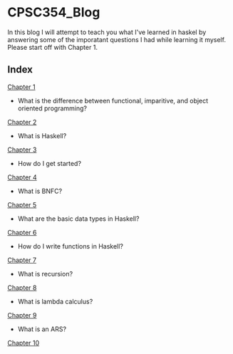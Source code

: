 # CPSC354_Blog
In this blog I will attempt to teach you what I've learned in haskel by answering some of the imporatant questions I had while learning it myself. Please start off with Chapter 1.

## Index 
[Chapter 1](https://github.com/etkenned/CPSC354_Blog/blob/main/Chapter_1.md)

- What is the difference between functional, imparitive, and object oriented programming?

[Chapter 2](https://github.com/etkenned/CPSC354_Blog/blob/main/Chapter_2.md)

- What is Haskell?

[Chapter 3](https://github.com/etkenned/CPSC354_Blog/blob/main/Chapter_3.md)

- How do I get started?

[Chapter 4](https://github.com/etkenned/CPSC354_Blog/blob/main/Chapter_4.md)

- What is BNFC?

[Chapter 5](https://github.com/etkenned/CPSC354_Blog/blob/main/Chapter_5.md)

- What are the basic data types in Haskell?

[Chapter 6](https://github.com/etkenned/CPSC354_Blog/blob/main/Chapter_6.md)

- How do I write functions in Haskell?

[Chapter 7](https://github.com/etkenned/CPSC354_Blog/blob/main/Chapter_7.md)

- What is recursion?

[Chapter 8](https://github.com/etkenned/CPSC354_Blog/blob/main/Chapter_8.md)

- What is lambda calculus?

[Chapter 9](https://github.com/etkenned/CPSC354_Blog/blob/main/Chapter_9.md)

- What is an ARS?

[Chapter 10](https://github.com/etkenned/CPSC354_Blog/blob/main/Chapter_10.md)
